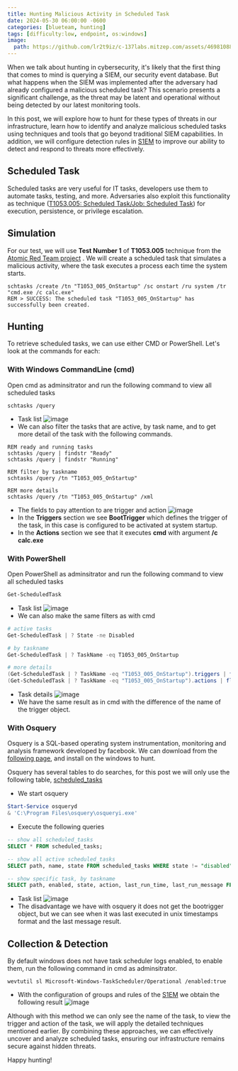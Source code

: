```yaml
---
title: Hunting Malicious Activity in Scheduled Task
date: 2024-05-30 06:00:00 -0600
categories: [blueteam, hunting]
tags: [difficulty:low, endpoint, os:windows]
image:
  path: https://github.com/lr2t9iz/c-137labs.mitzep.com/assets/46981088/01a0f58c-c82f-4675-9486-cef48ff1fa0f
---
```


When we talk about hunting in cybersecurity, it's likely that the first thing that comes to mind is querying a SIEM, our security event database. But what happens when the SIEM was implemented after the adversary had already configured a malicious scheduled task? This scenario presents a significant challenge, as the threat may be latent and operational without being detected by our latest monitoring tools.

In this post, we will explore how to hunt for these types of threats in our infrastructure, learn how to identify and analyze malicious scheduled tasks using techniques and tools that go beyond traditional SIEM capabilities. In addition, we will configure detection rules in [S1EM](https://c-137lab.com/posts/wazuh-s1em/) to improve our ability to detect and respond to threats more effectively.

## Scheduled Task
Scheduled tasks are very useful for IT tasks, developers use them to automate tasks, testing, and more. Adversaries also exploit this functionality as technique ([T1053.005: Scheduled Task/Job: Scheduled Task](https://attack.mitre.org/techniques/T1053/005/)) for execution, persistence, or privilege escalation.
 
## Simulation
For our test, we will use **Test Number 1** of **T1053.005** technique from the [Atomic Red Team project](https://atomicredteam.io/privilege-escalation/T1053.005/#atomic-test-1---scheduled-task-startup-script)
. We will create a scheduled task that simulates a malicious activity, where the task executes a process each time the system starts.
```batch
schtasks /create /tn "T1053_005_OnStartup" /sc onstart /ru system /tr "cmd.exe /c calc.exe"
REM > SUCCESS: The scheduled task "T1053_005_OnStartup" has successfully been created.
```

## Hunting
To retrieve scheduled tasks, we can use either CMD or PowerShell. Let's look at the commands for each:
### With Windows CommandLine (cmd)
Open cmd as adminsitrator and run the following command to view all scheduled tasks
```batch
schtasks /query
```
- Task list
![image](https://github.com/lr2t9iz/c-137labs.mitzep.com/assets/46981088/711624ee-437b-4f2a-ad82-9b7323a476a7)
- We can also filter the tasks that are active, by task name, and to get more detail of the task with the following commands.

```batch
REM ready and running tasks
schtasks /query | findstr "Ready"
schtasks /query | findstr "Running"

REM filter by taskname
schtasks /query /tn "T1053_005_OnStartup"

REM more details
schtasks /query /tn "T1053_005_OnStartup" /xml
```
- The fields to pay attention to are trigger and action
![image](https://github.com/lr2t9iz/c-137labs.mitzep.com/assets/46981088/9382eddc-7a64-417c-9274-8afae78b9e58)
- In the **Triggers** section we see **BootTrigger** which defines the trigger of the task, in this case is configured to be activated at system startup.
- In the **Actions** section we see that it executes **cmd** with argument **/c calc.exe**

### With PowerShell
Open PowerShell as adminsitrator and run the following command to view all scheduled tasks
```powershell
Get-ScheduledTask
```
- Task list
![image](https://github.com/lr2t9iz/c-137labs.mitzep.com/assets/46981088/47a78e66-4821-49f8-bbed-3066cd6e4fef)
- We can also make the same filters as with cmd

```powershell
# active tasks
Get-ScheduledTask | ? State -ne Disabled

# by taskname
Get-ScheduledTask | ? TaskName -eq T1053_005_OnStartup

# more details
(Get-ScheduledTask | ? TaskName -eq "T1053_005_OnStartup").triggers | fl Enabled, CimClass
(Get-ScheduledTask | ? TaskName -eq "T1053_005_OnStartup").actions | fl Execute, Arguments
```
- Task details
![image](https://github.com/lr2t9iz/c-137labs.mitzep.com/assets/46981088/c5d0e7c2-ce9d-485f-a9c9-cff7c3feaade)
- We have the same result as in cmd with the difference of the name of the trigger object.

### With Osquery
Osquery is a SQL-based operating system instrumentation, monitoring and analysis framework developed by facebook. We can download from the [following page](https://www.osquery.io/downloads/official/), and install on the windows to hunt.  

Osquery has several tables to do searches, for this post we will only use the following table, [scheduled_tasks](https://www.osquery.io/schema/#scheduled_tasks)
- We start osquery 
```powershell
Start-Service osqueryd
& 'C:\Program Files\osquery\osqueryi.exe'
```
- Execute the following queries

```sql
-- show all scheduled_tasks
SELECT * FROM scheduled_tasks;

-- show all active scheduled_tasks
SELECT path, name, state FROM scheduled_tasks WHERE state != "disabled";

-- show specific task, by taskname
SELECT path, enabled, state, action, last_run_time, last_run_message FROM scheduled_tasks WHERE name == "T1053_005_OnStartup";
```
- Task list
![image](https://github.com/lr2t9iz/c-137labs.mitzep.com/assets/46981088/77a04a5f-dcaa-4a72-a0e2-3bcbf275e368)
- The disadvantage we have with osquery it does not get the bootrigger object, but we can see when it was last executed in unix timestamps format and the last message result.

## Collection & Detection
By default windows does not have task scheduler logs enabled, to enable them, run the following command in cmd as adminsitrator.
```batch
wevtutil sl Microsoft-Windows-TaskScheduler/Operational /enabled:true
```
- With the configuration of groups and rules of the [S1EM](https://c-137lab.com/posts/wazuh-s1em/) we obtain the following result
![image](https://github.com/lr2t9iz/c-137labs.mitzep.com/assets/46981088/06d563d5-2a79-4383-8e07-e05f440d2917)

Although with this method we can only see the name of the task, to view the trigger and action of the task, we will apply the detailed techniques mentioned earlier. By combining these approaches, we can effectively uncover and analyze scheduled tasks, ensuring our infrastructure remains secure against hidden threats.

Happy hunting!